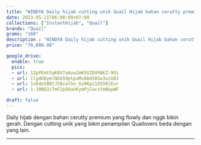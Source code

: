 ```yaml
---
title: "WINDYA Daily hijab cutting unik Quail Hijab bahan cerutty premium"
date: 2023-05-21T06:00:09+07:00
collections: ["InstantHijab", "Quail"]
brands: "Quail"
grams: "160"
description : "WINDYA Daily hijab cutting unik Quail Hijab bahan cerutty premium"
price: "78,000.00"

google_drive:
  enable: true
  pics:
  - url: 1ZpPEmt5qK8V7aAvwZmK5GZEUhBKZ-9Oi
  - url: 1lgdO8ymlNGUS9ptpuMs88dS0Se3oiUB3
  - url: 1vbde5B0tJ58calhe_6y8Kpz1OS50jEur
  - url: 1-J0NU3iTmF2p56ahKymPjCwcsYmBepWF

draft: false
---
```


Daily hijab dengan bahan cerutty premium yang flowly dan nggk bikin gerah. Dengan cutting unik yang bikin penampilan Quailovers beda dengan yang lain.    

---------    
 
